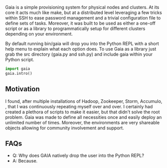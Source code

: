 Gaia is a simple provisioning system for physical nodes and clusters. At its core it acts much like make, but at a distributed level leveraging a few tricks within SSH to ease password management and a trivial configuration file to define sets of tasks. Moreover, it was built to be used as either a one-off script or as a library to programmatically setup for different clusters depending on your environment.

By default running bin/gaia will drop you into the Python REPL with a short help menu to explain what each option does. To use Gaia as a library just grab the src directory (gaia.py and ssh.py) and include gaia within your Python script.

```python
import gaia
gaia.intro()
```

Motivation
----------
I found, after multiple installations of Hadoop, Zookeeper, Storm, Accumulo, <distributed platform of choice here>, that I was continuously repeating myself over and over. I certainly had created a plethora of scripts to make it easier, but that didn't solve the root problem. Gaia was made to define all necessities once and easily deploy an unlimited number of times. Moreover, the environments are very shareable objects allowing for community involvement and support.

FAQs
----
<ul><li>Q: Why does GAIA natively drop the user into the Python REPL?</li>
<li>A: Because.</li>
</ul>
